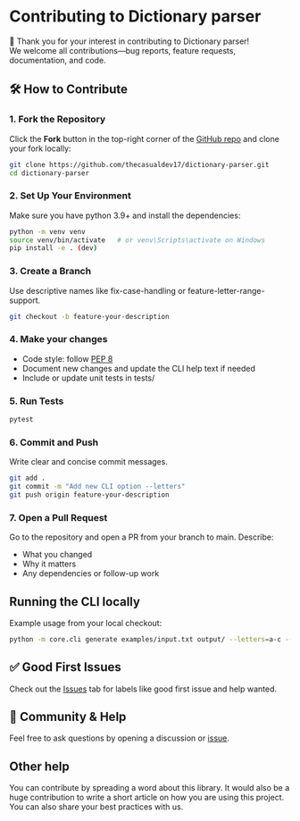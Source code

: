 # Contributing to Dictionary parser

🎉 Thank you for your interest in contributing to Dictionary parser!  
We welcome all contributions—bug reports, feature requests, documentation, and code.

## 🛠️ How to Contribute

### 1. Fork the Repository

Click the **Fork** button in the top-right corner of the [GitHub repo](https://github.com/thecasualdev17/dictionary-parser) and clone your fork locally:

```bash
git clone https://github.com/thecasualdev17/dictionary-parser.git
cd dictionary-parser
```
### 2. Set Up Your Environment
Make sure you have python 3.9+ and install the dependencies:

```bash
python -m venv venv
source venv/bin/activate   # or venv\Scripts\activate on Windows
pip install -e . (dev)
```

### 3. Create a Branch
Use descriptive names like fix-case-handling or feature-letter-range-support.

```bash
git checkout -b feature-your-description
```

### 4. Make your changes
 - Code style: follow [PEP 8](https://pep8.org/)
 - Document new changes and update the CLI help text if needed
 - Include or update unit tests in tests/

### 5. Run Tests

```bash
pytest
```

### 6. Commit and Push
Write clear and concise commit messages.
```bash
git add .
git commit -m "Add new CLI option --letters"
git push origin feature-your-description
```

### 7. Open a Pull Request
Go to the repository and open a PR from your branch to main. 
Describe:
 - What you changed
 - Why it matters
 - Any dependencies or follow-up work

## Running the CLI locally
Example usage from your local checkout:
```bash
python -m core.cli generate examples/input.txt output/ --letters=a-c --case=upper
```

## ✅ Good First Issues

Check out the [Issues](https://github.com/thecasualdev17/dictionary-parser/issues) tab for labels like good first issue and help wanted.

## 💬 Community & Help

Feel free to ask questions by opening a discussion or [issue](https://github.com/thecasualdev17/dictionary-parser/issues).

## Other help

You can contribute by spreading a word about this library.
It would also be a huge contribution to write
a short article on how you are using this project.
You can also share your best practices with us.
